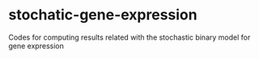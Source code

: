# stochatic-gene-expression
Codes for computing results related with the stochastic binary model for gene expression
